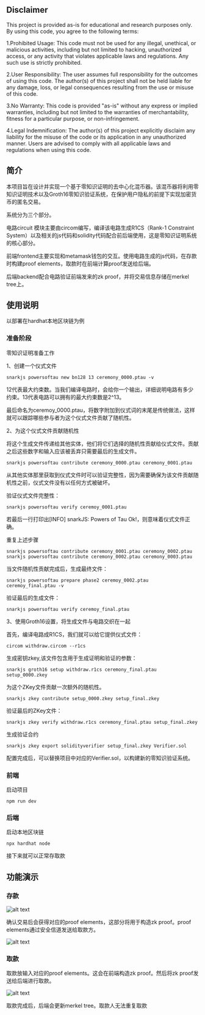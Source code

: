 ## Disclaimer

This project is provided as-is for educational and research purposes only. By using this code, you agree to the following terms:

1.Prohibited Usage:
    This code must not be used for any illegal, unethical, or malicious activities, including but not limited to hacking, unauthorized access, or any activity that violates applicable laws and regulations. Any such use is strictly prohibited.

2.User Responsibility:
    The user assumes full responsibility for the outcomes of using this code. The author(s) of this project shall not be held liable for any damage, loss, or legal consequences resulting from the use or misuse of this code.

3.No Warranty:
    This code is provided "as-is" without any express or implied warranties, including but not limited to the warranties of merchantability, fitness for a particular purpose, or non-infringement.


4.Legal Indemnification:
    The author(s) of this project explicitly disclaim any liability for the misuse of the code or its application in any unauthorized manner. Users are advised to comply with all applicable laws and regulations when using this code.




## 简介
本项目旨在设计并实现一个基于零知识证明的去中心化混币器。该混币器将利用零知识证明技术以及Groth16零知识验证系统，在保护用户隐私的前提下实现加密货币的匿名交易。

系统分为三个部分。

电路circuit 模块主要由circom编写，编译该电路生成R1CS（Rank-1 Constraint System）以及相关的js代码和solidity代码配合前后端使用，这是零知识证明系统的核心部分。

前端frontend主要实现和metamask钱包的交互。使用电路生成的js代码，在存款时构建proof elements，取款时在前端计算proof发送给后端。

后端backend配合电路验证前端发来的zk proof，并将交易信息存储在merkel tree上。



## 使用说明

以部署在hardhat本地区块链为例



### 准备阶段

零知识证明准备工作

1、创建一个仪式文件

```
snarkjs powersoftau new bn128 13 ceremony_0000.ptau -v
```

12代表最大约束数。当我们编译电路时，会给你一个输出，详细说明电路有多少约束。13代表电路可以拥有的最大约束数是2^13。

最后命名为ceremoy_0000.ptau，将数字附加到仪式词的末尾是传统做法，这样就可以跟踪哪些参与者为这个仪式文件贡献了随机性。

2、为这个仪式文件贡献随机性

将这个生成文件传递给其他实体，他们将它们选择的随机性贡献给仪式文件。贡献之后这些数字和输入应该被丢弃只需要最后的生成文件。

```
snarkjs powersoftau contribute ceremony_0000.ptau ceremony_0001.ptau
```

从其他实体那里获取到仪式文件时可以验证完整性，因为需要确保为该文件贡献随机性之前，仪式文件没有以任何方式被破坏。

验证仪式文件完整性：

```
snarkjs powersoftau verify ceremoy_0001.ptau
```

若最后一行打印出[INFO] snarkJS: Powers of Tau Ok!，则意味着仪式文件正确。

重复上述步骤

```
snarkjs powersoftau contribute ceremony_0001.ptau ceremony_0002.ptau
snarkjs powersoftau contribute ceremony_0002.ptau ceremony_0003.ptau
```

当文件随机性贡献完成后，生成最终文件：

```
snarkjs powersoftau prepare phase2 ceremoy_0002.ptau ceremoy_final.ptau -v
```

验证最后的生成文件：

```
snarkjs powersoftau verify ceremoy_final.ptau  
```

3、使用Groth16设置，将生成文件与电路交织在一起

首先，编译电路成R1CS，我们就可以给它提供仪式文件：

```
circom withdraw.circom --r1cs
```

生成密钥zkey,该文件包含用于生成证明和验证的参数：

```
snarkjs groth16 setup withdraw.r1cs ceremony_final.ptau setup_0000.zkey
```

为这个ZKey文件贡献一次额外的随机性。

```
snarkjs zkey contribute setup_0000.zkey setup_final.zkey
```

验证最后的ZKey文件：

```
snarkjs zkey verify withdraw.r1cs ceremony_final.ptau setup_final.zkey
```

生成验证合约

```
snarkjs zkey export solidityverifier setup_final.zkey Verifier.sol
```



配置完成后，可以替换项目中对应的Verifier.sol，以构建新的零知识验证系统。



### 前端

启动项目

```
npm run dev
```



### 后端

启动本地区块链

```
npx hardhat node
```



接下来就可以正常存取款



## 功能演示

### 存款

![alt text](./img/image-20241227095954983.png)

确认交易后会获得对应的proof elements，这部分将用于构造zk proof。proof elements通过安全信道发送给取款方。

![alt text](./img/image-20241227100126246.png)



### 取款

取款放输入对应的proof elements。这会在前端构造zk proof。然后将zk proof发送给后端进行取款。

![alt text](./img/image-20241227100237472.png)



取款完成后，后端会更新merkel tree。取款人无法重复取款

